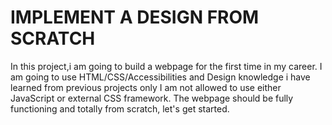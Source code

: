 # IMPLEMENT A DESIGN FROM SCRATCH
In this project,i am going to build a webpage for the first time in my career.
I am going to use HTML/CSS/Accessibilities and Design knowledge i have learned from previous projects only
I am not allowed to use either JavaScript or external CSS framework.
The webpage should be fully functioning and totally from scratch,
let's get started.

